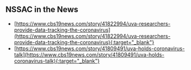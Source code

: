 ## NSSAC in the News

- [https://www.cbs19news.com/story/41822994/uva-researchers-provide-data-tracking-the-coronavirus](https://www.cbs19news.com/story/41822994/uva-researchers-provide-data-tracking-the-coronavirus){:target="_blank"}  
- [https://www.cbs19news.com/story/41809491/uva-holds-coronavirus-talk](https://www.cbs19news.com/story/41809491/uva-holds-coronavirus-talk){:target="_blank"}  
